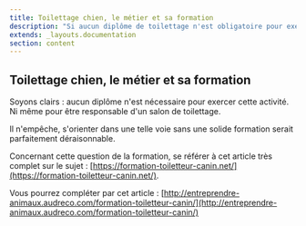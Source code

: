 ```yaml
---
title: Toilettage chien, le métier et sa formation
description: "Si aucun diplôme de toilettage n'est obligatoire pour exercer en tant que toiletteur canin ou responsable de salon de toilettage, une solide formation est cependant recommandée."
extends: _layouts.documentation
section: content
---
```


Toilettage chien, le métier et sa formation
-------------------------------------------

Soyons clairs : aucun diplôme n'est nécessaire pour exercer cette
activité. Ni même pour être responsable d'un salon de toilettage.

Il n'empêche, s'orienter dans une telle voie sans une solide formation
serait parfaitement déraisonnable.

Concernant cette question de la formation, se référer à cet article très
complet sur le sujet :
[https://formation-toiletteur-canin.net/](https://formation-toiletteur-canin.net/).

Vous pourrez compléter par cet article :
[http://entreprendre-animaux.audreco.com/formation-toiletteur-canin/](http://entreprendre-animaux.audreco.com/formation-toiletteur-canin/)